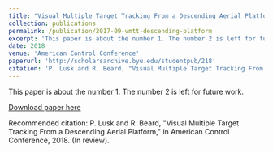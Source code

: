 ```yaml
---
title: "Visual Multiple Target Tracking From a Descending Aerial Platform"
collection: publications
permalink: /publication/2017-09-vmtt-descending-platform
excerpt: 'This paper is about the number 1. The number 2 is left for future work.'
date: 2018
venue: 'American Control Conference'
paperurl: 'http://scholarsarchive.byu.edu/studentpub/218'
citation: 'P. Lusk and R. Beard, "Visual Multiple Target Tracking From a Descending Aerial Platform," in American Control Conference, 2018. (In review).'
---
```

This paper is about the number 1. The number 2 is left for future work.

[Download paper here](http://scholarsarchive.byu.edu/studentpub/218)

Recommended citation: P. Lusk and R. Beard, "Visual Multiple Target Tracking From a Descending Aerial Platform," in American Control Conference, 2018. (In review).